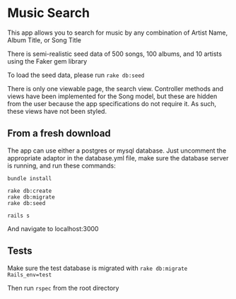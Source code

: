 # Music Search

This app allows you to search for music by any combination of Artist Name, Album Title, or Song Title

There is semi-realistic seed data of 500 songs, 100 albums, and 10 artists using the Faker gem library

To load the seed data, please run `rake db:seed`

There is only one viewable page, the search view. Controller methods and views have been implemented for the Song model,
but these are hidden from the user because the app specifications do not require it. As such, these views have not been styled.

## From a fresh download

The app can use either a postgres or mysql database. Just uncomment the appropriate adaptor in the database.yml file,
make sure the database server is running, and run these commands:

```
bundle install

rake db:create
rake db:migrate
rake db:seed

rails s

```

And navigate to localhost:3000

## Tests

Make sure the test database is migrated with `rake db:migrate Rails_env=test`

Then run `rspec` from the root directory